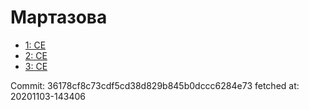 # Мартазова
- [1: CE](1.md)
- [2: CE](2.md)
- [3: CE](3.md)

Commit: 36178cf8c73cdf5cd38d829b845b0dccc6284e73
 fetched at: 20201103-143406
